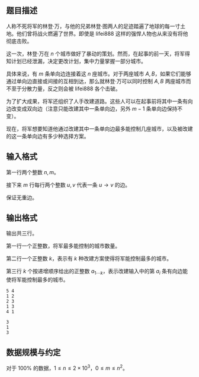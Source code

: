 ## 题目描述

人称不死将军的林登·万，与他的兄弟林登·图两人的足迹踏遍了地球的每一寸土地。他们曾将战火燃遍了世界。即使是 lifei888 这样的强悍人物也从来没有将他彻底击败。

这一次，林登·万在 $n$ 个城市做好了暴动的策划。然而，在起事的前一天，将军得知计划已经泄漏，决定更改计划，集中力量掌握一部分城市。

具体来说，有 $m$ 条单向边连接着这 $n$ 座城市。对于两座城市 $A,B$，如果它们能够通过单向边直接或间接的互相到达，那么就林登·万可以同时控制 $A,B$ 两座城市而不至于分散力量，反之则会被 lifei888 各个击破。

为了扩大成果，将军还组织了人手改建道路。这些人可以在起事前将其中一条有向边改变成双向边（注意只能改建其中一条单向边，另外 $m-1$ 条单向边保持不变）。

现在，将军想要知道他通过改建其中一条单向边最多能控制几座城市，以及被改建的这一条单向边有多少种选择方案。

## 输入格式

第一行两个整数 $n,m$。

接下来 $m$ 行每行两个整数 $u,v$ 代表一条 $u\to v$ 的边。

保证无重边。

## 输出格式

输出共三行。

第一行一个正整数，将军最多能控制的城市数量。

第二行一个正整数 $k$，表示有 $k$ 种改建方案使得将军能控制最多的城市。

第三行 $k$ 个按递增顺序给出的正整数 $a_{1\cdots k}$，表示改建输入中的第 $a_i$ 条有向边能使将军能控制最多的城市。

```input1
5 4
1 2
2 3
1 3
4 1
```

```output1
3
1
3
```

## 数据规模与约定

对于 $100\%$ 的数据，$1\leq n\leq 2\times 10^3$，$0\leq m\leq n^2$。

